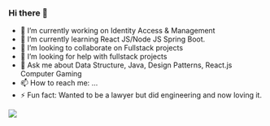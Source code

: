 ### Hi there 👋

<!--
**HeMan22/HeMan22** is a ✨ _special_ ✨ repository because its `README.md` (this file) appears on your GitHub profile.

Here are some ideas to get you started: -->

- 🔭 I’m currently working on Identity Access & Management
- 🌱 I’m currently learning React JS/Node JS Spring Boot.
- 👯 I’m looking to collaborate on Fullstack projects
- 🤔 I’m looking for help with fullstack projects
- 💬 Ask me about Data Structure, Java, Design Patterns, React.js Computer Gaming
- 📫 How to reach me: ...
- ⚡ Fun fact: Wanted to be a lawyer but did engineering and now loving it.

<img src = "https://github-readme-stats.vercel.app/api?username=heman22&&show_icons=true&title_color=ffffff&icon_color=bb2acf&text_color=daf7dc&bg_color=151515">
